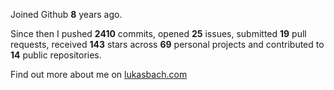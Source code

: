 Joined Github **8** years ago.

Since then I pushed **2410** commits, opened **25** issues, submitted **19** pull requests, received **143** stars across **69** personal projects and contributed to **14** public repositories.

Find out more about me on [lukasbach.com](https://lukasbach.com)
